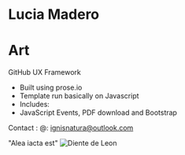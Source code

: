 # Lucia Madero
# Art
GitHub UX Framework
 
* Built using prose.io  
* Template run basically on Javascript
* Includes:
* JavaScript Events, PDF download and Bootstrap 

Contact : 
@: ignisnatura@outlook.com

"Alea iacta est"
![Diente de Leon]({{site.baseurl}}//114x114red.png) 